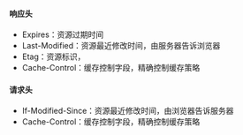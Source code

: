 #### 响应头
- Expires：资源过期时间
- Last-Modified：资源最近修改时间，由服务器告诉浏览器
- Etag：资源标识，
- Cache-Control：缓存控制字段，精确控制缓存策略

#### 请求头
- If-Modified-Since：资源最近修改时间，由浏览器告诉服务器
- Cache-Control：缓存控制字段，精确控制缓存策略